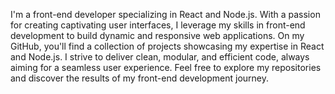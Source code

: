 I'm a front-end developer specializing in React and Node.js. With a passion for creating captivating user interfaces, I leverage my skills in front-end development to build dynamic and responsive web applications. On my GitHub, you'll find a collection of projects showcasing my expertise in React and Node.js. I strive to deliver clean, modular, and efficient code, always aiming for a seamless user experience. Feel free to explore my repositories and discover the results of my front-end development journey.

<!---
prazwal-bns/prazwal-bns is a ✨ special ✨ repository because its `README.md` (this file) appears on your GitHub profile.
You can click the Preview link to take a look at your changes.
--->
